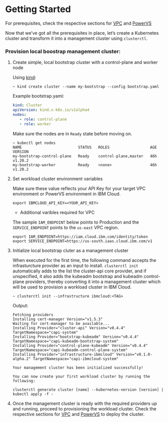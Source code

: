 # Getting Started

For prerequisites, check the respective sections for [VPC](topics/vpc/prerequisites.md) and [PowerVS](topics/powervs/prerequisites.md)

Now that we’ve got all the prerequisites in place, let’s create a Kubernetes cluster and transform 
it into a management cluster using `clusterctl`.

### Provision local boostrap management cluster:

1. Create simple, local bootstrap cluster with a control-plane and worker node

    Using [kind](https://kind.sigs.k8s.io/docs/user/quick-start/):

    ```console
    ~ kind create cluster --name my-bootstrap --config bootstrap.yaml
    ```

    Example bootstrap.yaml:
    ```yaml
    kind: Cluster
    apiVersion: kind.x-k8s.io/v1alpha4
    nodes:
       - role: control-plane
       - role: worker
    ```

    Make sure the nodes are in `Ready` state before moving on.

    ```console
    ~ kubectl get nodes
    NAME                         STATUS   ROLES                  AGE   VERSION
    my-bootstrap-control-plane   Ready    control-plane,master   46h   v1.20.2
    my-bootstrap-worker          Ready    <none>                 46h   v1.20.2
    ```

2. Set workload cluster environment variables

    Make sure these value reflects your API Key for your target VPC environment 
    or PowerVS environment in IBM Cloud.

    ```console
    export IBMCLOUD_API_KEY=<YOUR_API_KEY>
    ```
    - Additional varibles required for VPC
    
    The sample `IAM_ENDPOINT` below points to Production and the `SERVICE_ENDPOINT` points to the `us-east` VPC region.

    ```console
    export IAM_ENDPOINT=https://iam.cloud.ibm.com/identity/token
    export SERVICE_ENDPOINT=https://us-south.iaas.cloud.ibm.com/v1
    ```

3. Initialize local bootstrap cluter as a management cluster
    
    When executed for the first time, the following command accepts the infrasturcture provider as an input to install. `clusterctl init` automatically adds to the list the cluster-api core provider, and if unspecified, it also adds the kubeadm bootstrap and kubeadm control-plane providers, thereby converting it into a management cluster which will be used to provision a workload cluster in IBM Cloud.   

    ```console
    ~ clusterctl init --infrastructure ibmcloud:<TAG>
    ```

    Output:
    ```console
    Fetching providers
    Installing cert-manager Version="v1.5.3"
    Waiting for cert-manager to be available...
    Installing Provider="cluster-api" Version="v0.4.4" TargetNamespace="capi-system"
    Installing Provider="bootstrap-kubeadm" Version="v0.4.4" TargetNamespace="capi-kubeadm-bootstrap-system"
    Installing Provider="control-plane-kubeadm" Version="v0.4.4" TargetNamespace="capi-kubeadm-control-plane-system"
    Installing Provider="infrastructure-ibmcloud" Version="v0.1.0-alpha.2" TargetNamespace="capi-ibmcloud-system"

    Your management cluster has been initialized successfully!

    You can now create your first workload cluster by running the following:

    clusterctl generate cluster [name] --kubernetes-version [version] | kubectl apply -f -
    ```

5. Once the management cluster is ready with the required providers up and running, proceed to provisioning the workload cluster. Check the respective sections for [VPC](/topics/vpc/creating-a-cluster.html) and [PowerVS](/topics/powervs/creating-a-cluster.html) to deploy the cluster. 